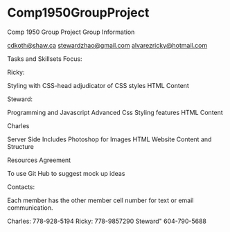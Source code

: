 # Comp1950GroupProject
Comp 1950 Group Project
Group Information

cdkoth@shaw.ca
stewardzhao@gmail.com
alvarezricky@hotmail.com

Tasks and Skillsets Focus: 

Ricky:

Styling with CSS-head adjudicator of CSS styles
HTML Content

Steward:

Programming and Javascript
Advanced Css Styling features
HTML Content

Charles

Server Side Includes
Photoshop for Images
HTML Website Content and Structure

Resources Agreement

To use Git Hub to suggest mock up ideas

Contacts: 

Each member has the other member cell number for text or email communication.

Charles: 778-928-5194
Ricky: 778-9857290
Steward" 604-790-5688
